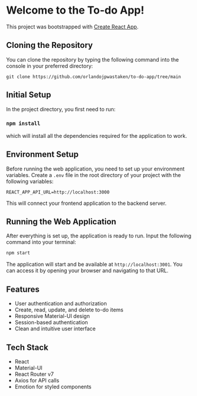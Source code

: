 # Welcome to the To-do App!

This project was bootstrapped with [Create React App](https://github.com/facebook/create-react-app).

## Cloning the Repository
You can clone the repository by typing the following command into the console in your preferred directory:
```
git clone https://github.com/orlandojpwastaken/to-do-app/tree/main
```

## Initial Setup
In the project directory, you first need to run:

### `npm install`

which will install all the dependencies required for the application to work.

## Environment Setup

Before running the web application, you need to set up your environment variables. Create a `.env` file in the root directory of your project with the following variables:

```
REACT_APP_API_URL=http://localhost:3000
```

This will connect your frontend application to the backend server.

## Running the Web Application

After everything is set up, the application is ready to run. Input the following command into your terminal:

```bash
npm start
```

The application will start and be available at `http://localhost:3001`. You can access it by opening your browser and navigating to that URL.

## Features

- User authentication and authorization
- Create, read, update, and delete to-do items
- Responsive Material-UI design
- Session-based authentication
- Clean and intuitive user interface

## Tech Stack

- React
- Material-UI
- React Router v7
- Axios for API calls
- Emotion for styled components